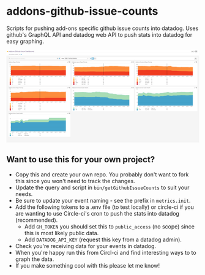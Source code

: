 # addons-github-issue-counts

Scripts for pushing add-ons specific github issue counts into datadog. Uses github's GraphQL API and datadog web API to push stats into datadog for easy graphing.

![Screenshot showing github issue counts in DataDog](screenshots/dash-for-issue-counts.png?raw=true "Screenshot showing github issue counts in DataDog")

## Want to use this for your own project?

* Copy this and create your own repo. You probably don't want to fork this since you won't need to track the changes.
* Update the query and script in `bin/getGithubIssueCounts` to suit your needs.
* Be sure to update your event naming - see the prefix in `metrics.init`.
* Add the following tokens to a .env file (to test locally) or circle-ci if you are wanting to use Circle-ci's cron to push the stats into datadog (recommended).
    * Add `GH_TOKEN` you should set this to `public_access` (no scope) since this is most likely public data.
    * Add `DATADOG_API_KEY` (request this key from a datadog admin).
* Check you're receiving data for your events in datadog.
* When you're happy run this from Circl-ci and find interesting ways to to graph the data.
* If you make something cool with this please let me know!

